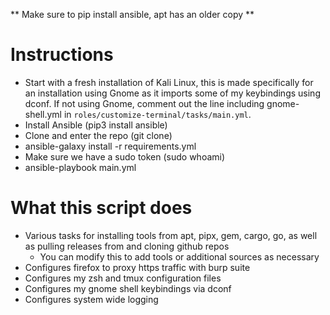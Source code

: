 ** Make sure to pip install ansible, apt has an older copy **

# Instructions
* Start with a fresh installation of Kali Linux, this is made specifically for an installation using Gnome as it imports some of my keybindings using dconf. If not using Gnome, comment out the line including gnome-shell.yml in `roles/customize-terminal/tasks/main.yml`.
* Install Ansible (pip3 install ansible)
* Clone and enter the repo (git clone)
* ansible-galaxy install -r requirements.yml
* Make sure we have a sudo token (sudo whoami)
* ansible-playbook main.yml

# What this script does
* Various tasks for installing tools from apt, pipx, gem, cargo, go, as well as pulling releases from and cloning github repos
   * You can modify this to add tools or additional sources as necessary
* Configures firefox to proxy https traffic with burp suite
* Configures my zsh and tmux configuration files
* Configures my gnome shell keybindings via dconf
* Configures system wide logging
